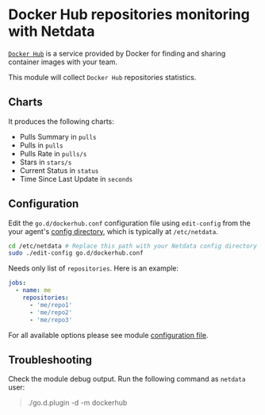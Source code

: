 # Docker Hub repositories monitoring with Netdata

[`Docker Hub`](https://docs.docker.com/docker-hub/) is a service provided by Docker for finding and sharing container images with your team.
 
This module will collect `Docker Hub` repositories statistics.

## Charts

It produces the following charts:

-   Pulls Summary in `pulls`
-   Pulls in `pulls`
-   Pulls Rate in `pulls/s`
-   Stars in `stars/s`
-   Current Status in `status`
-   Time Since Last Update in `seconds`

## Configuration

Edit the `go.d/dockerhub.conf` configuration file using `edit-config` from the your agent's [config
directory](/docs/step-by-step/step-04.md#find-your-netdataconf-file), which is typically at `/etc/netdata`.

```bash
cd /etc/netdata # Replace this path with your Netdata config directory
sudo ./edit-config go.d/dockerhub.conf
```

Needs only list of `repositories`. Here is an example:

```yaml
jobs:
  - name: me
    repositories:
      - 'me/repo1'
      - 'me/repo2'
      - 'me/repo3' 
```

For all available options please see module [configuration file](https://github.com/netdata/go.d.plugin/blob/master/config/go.d/dockerhub.conf).

## Troubleshooting

Check the module debug output. Run the following command as `netdata` user:

> ./go.d.plugin -d -m dockerhub
